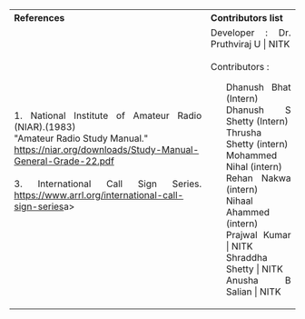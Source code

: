 <table style="text-align: justify;">
<tr style="background-color: transparent;">
  <th>References</th>
    <th>Contributors list</th>
  </tr>
  <tr style="background-color: transparent;">
  <td>
    1. National Institute of Amateur Radio (NIAR).(1983)<br> "Amateur Radio Study Manual." <br><a href="http://www.niar.org/downloads/ham-downloads/Study-Manual.pdf>http://www.niar.org/downloads/ham-downloads/Study-Manual.pdf</a></br></br>
 2. Amateur Station Operator’s Certificate Examination, - niar.org. (n.d.). <a href="https://niar.org/downloads/Study-Manual-General-Grade-22.pdf">https://niar.org/downloads/Study-Manual-General-Grade-22.pdf</a> </br></br>
    3. International Call Sign Series. <a href="https://www.arrl.org/international-call-sign-series">https://www.arrl.org/international-call-sign-series</a>a></br></br>
   </td>
    <td>Developer : Dr. Pruthviraj U | NITK</br></br>
    Contributors :
    <ul style="list-style-type: none;">
      <li>Dhanush Bhat (Intern) </li>
      <li>Dhanush S Shetty (Intern) </li>
      <li>Thrusha Shetty (intern)</li>
      <li>Mohammed Nihal (intern)</li>
      <li>Rehan Nakwa (intern)</li>
      <li>Nihaal Ahammed (intern)</li>
      <li>Prajwal Kumar | NITK</li>
      <li>Shraddha Shetty | NITK</li>
      <li>Anusha B Salian | NITK</li>
    </ul></td>
  </tr>
</table>
